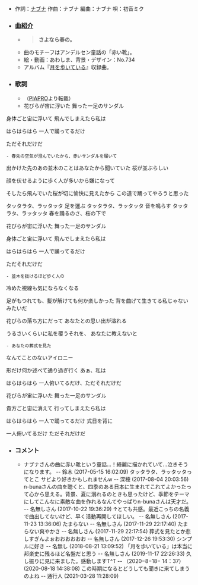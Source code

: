 - 作詞：[ナブナ](https://w.atwiki.jp/hmiku/pages/24595.html)
作曲：ナブナ
編曲：ナブナ
唄：初音ミク
- ### [曲紹介](https://w.atwiki.jp/hmiku/pages/34470.html)
    - > **さよなら春の。**
    - 曲のモチーフはアンデルセン童話の「赤い靴」。
    - 絵・動画：あわしま、背景・デザイン：No.734
    - アルバム『[月を歩いている](https://w.atwiki.jp/hmiku/pages/34400.html)』収録曲。
- ### 歌詞
    - （[PIAPRO](http://piapro.jp/t/hv3z)より転載）
    - 花びらが宙に浮いた
舞った一足のサンダル

身体ごと宙に浮いて
飛んでしまえたら私は

はらはらはら
一人で踊ってるだけ

ただそれだけだ


    - 春先の空気が澄んでいたから、赤いサンダルを履いて
出かけた先のあの並木のことはあなたから聞いていた
桜が並ぶらしい

顔を伏せるように歩く人が多いから嫌になって

そしたら飛んでいた桜が切に愉快に見えたから
この道で踊ってやろうと思った

タッタラタ、ラッタッタ
足を運ぶ
タッタラタ、ラッタッタ
音を鳴らす
タッタラタ、ラッタッタ
春を踊るのさ、桜の下で


花びらが宙に浮いた
舞った一足のサンダル

身体ごと宙に浮いて
飛んでしまえたら私は

はらはらはら
一人で踊ってるだけ

ただそれだけだ



    - 並木を抜けるほど歩く人の
冷めた視線も気にならなくなる

足がもつれても、髪が解けても何か楽しかった
背を曲げて生きてる私じゃないみたいだ


花びらの落ち方にだって
あなたとの思い出が溢れる

うるさいくらいに私を覆うそれを、
あなたに教えないと




    - あなたの葬式を見た
なんてことのないアイロニー

形だけ何か述べて通り過ぎ行く
あぁ、私は

はらはらはら
一人俯いてるだけ、ただそれだけだ


花びらが宙に浮いた
舞った一足のサンダル

貴方ごと宙に消えて
行ってしまえたら私は

はらはらはら
一人で踊ってるだけ
式日を背に

一人俯いてるだけ
ただそれだけだ
- ### コメント
    - ナブナさんの曲に赤い靴という童話…！綺麗に描かれていて…泣きそうになります。 -- 鈴木 (2017-05-15 16:02:09)
タッタラタ、ラッタッタってとこ サビより好きかもしれませんw -- 深穂 (2017-08-04 20:03:56)
n-bunaさんの曲を聴くと、四季のある日本に生まれてこれてよかったって心から思える。背景、夏に溺れるのときも思ったけど、季節をテーマにしてこんなに素敵な曲を作れるなんてやっぱりn-bunaさんは天才だ。 -- 名無しさん (2017-10-22 19:36:29)
↑とても共感。最近こっちの名義で曲出してないけど、早く活動再開してほしい。 -- 名無しさん (2017-11-23 13:36:06)
たまらない -- 名無しさん (2017-11-29 22:17:40)
たまらない爽やかさ -- 名無しさん (2017-11-29 22:17:54)
葬式を見たとか悲しすぎんよぉおおおおおお -- 名無しさん (2017-12-26 19:53:30)
シンプルに好き -- 名無し (2018-08-21 13:09:52)
「月を歩いている」は本当に邦楽史に残るほど名盤だと思う -- 名無しさん (2019-11-17 22:26:33)
久し振りに見に来ました。感動しますT^T -- （2020−8−18− 14：37） (2020-08-18 14:38:08)
この時期になるとどうしても聞きに来てしまうのよね -- 通行人 (2021-03-28 11:28:09)
